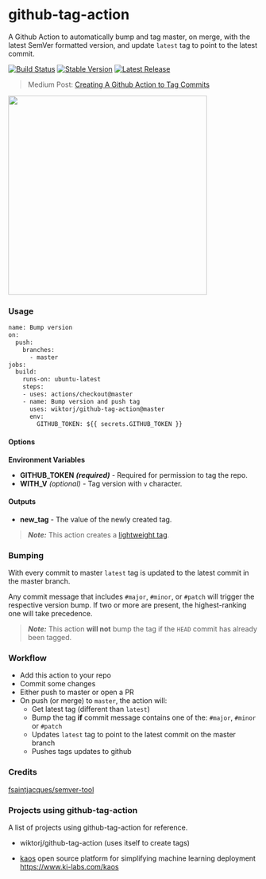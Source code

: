 # github-tag-action

A Github Action to automatically bump and tag master, on merge, with the latest SemVer formatted version, and update `latest` tag to point to the latest commit.

[![Build Status](https://github.com/anothrNick/github-tag-action/workflows/Bump%20version/badge.svg)](https://github.com/anothrNick/github-tag-action/workflows/Bump%20version/badge.svg)
[![Stable Version](https://img.shields.io/github/v/tag/anothrNick/github-tag-action)](https://img.shields.io/github/v/tag/anothrNick/github-tag-action)
[![Latest Release](https://img.shields.io/github/v/release/anothrNick/github-tag-action?color=%233D9970)](https://img.shields.io/github/v/release/anothrNick/github-tag-action?color=%233D9970)

> Medium Post: [Creating A Github Action to Tag Commits](https://itnext.io/creating-a-github-action-to-tag-commits-2722f1560dec)

[<img src="https://miro.medium.com/max/1200/1*_4Ex1uUhL93a3bHyC-TgPg.png" width="400">](https://itnext.io/creating-a-github-action-to-tag-commits-2722f1560dec)

### Usage

```Dockerfile
name: Bump version
on:
  push:
    branches:
      - master
jobs:
  build:
    runs-on: ubuntu-latest
    steps:
    - uses: actions/checkout@master
    - name: Bump version and push tag
      uses: wiktorj/github-tag-action@master
      env:
        GITHUB_TOKEN: ${{ secrets.GITHUB_TOKEN }}
```

#### Options

**Environment Variables**

* **GITHUB_TOKEN** ***(required)*** - Required for permission to tag the repo.
* **WITH_V** *(optional)* - Tag version with `v` character.

#### Outputs

* **new_tag** - The value of the newly created tag.

> ***Note:*** This action creates a [lightweight tag](https://developer.github.com/v3/git/refs/#create-a-reference).

### Bumping

With every commit to master `latest` tag is updated to the latest commit in the master branch. 

Any commit message that includes `#major`, `#minor`, or `#patch` will trigger the respective version bump. If two or more are present, the highest-ranking one will take precedence.


> ***Note:*** This action **will not** bump the tag if the `HEAD` commit has already been tagged.

### Workflow

* Add this action to your repo
* Commit some changes
* Either push to master or open a PR
* On push (or merge) to `master`, the action will:
  * Get latest tag (different than `latest`)
  * Bump the tag **if** commit message contains one of the: `#major`, `#minor` or `#patch` 
  * Updates `latest` tag to point to the latest commit on the master branch
  * Pushes tags updates to github

### Credits

[fsaintjacques/semver-tool](https://github.com/fsaintjacques/semver-tool)

### Projects using github-tag-action

A list of projects using github-tag-action for reference.

* wiktorj/github-tag-action (uses itself to create tags)

* [kaos](https://github.com/KI-labs/kaos)
  open source platform for simplifying machine learning deployment https://www.ki-labs.com/kaos

